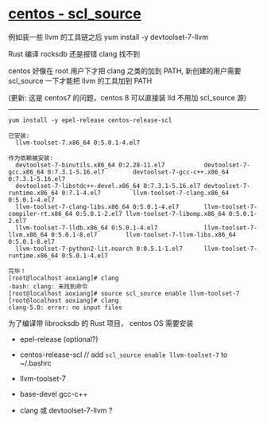 # [centos - scl_source](2021/12/centos_clang_scl_source.md)

例如装一些 llvm 的工具链之后 yum install -y devtoolset-7-llvm

Rust 编译 rocksdb 还是报错 clang 找不到

centos 好像在 root 用户下才把 clang 之类的加到 PATH, 新创建的用户需要 scl_source 一下才能把 llvm 的工具加到 PATH

(更新: 这是 centos7 的问题，centos 8 可以直接装 lld 不用加 scl_source 源)

---

```
yum install -y epel-release centos-release-scl
```

```
已安装:
  llvm-toolset-7.x86_64 0:5.0.1-4.el7

作为依赖被安装:
  devtoolset-7-binutils.x86_64 0:2.28-11.el7           devtoolset-7-gcc.x86_64 0:7.3.1-5.16.el7        devtoolset-7-gcc-c++.x86_64 0:7.3.1-5.16.el7 
  devtoolset-7-libstdc++-devel.x86_64 0:7.3.1-5.16.el7 devtoolset-7-runtime.x86_64 0:7.1-4.el7         llvm-toolset-7-clang.x86_64 0:5.0.1-4.el7    
  llvm-toolset-7-clang-libs.x86_64 0:5.0.1-4.el7       llvm-toolset-7-compiler-rt.x86_64 0:5.0.1-2.el7 llvm-toolset-7-libomp.x86_64 0:5.0.1-2.el7   
  llvm-toolset-7-lldb.x86_64 0:5.0.1-4.el7             llvm-toolset-7-llvm.x86_64 0:5.0.1-8.el7        llvm-toolset-7-llvm-libs.x86_64 0:5.0.1-8.el7
  llvm-toolset-7-python2-lit.noarch 0:0.5.1-1.el7      llvm-toolset-7-runtime.x86_64 0:5.0.1-4.el7    

完毕！
[root@localhost aoxiang]# clang
-bash: clang: 未找到命令
[root@localhost aoxiang]# source scl_source enable llvm-toolset-7
[root@localhost aoxiang]# clang
clang-5.0: error: no input files
```

为了编译带 librocksdb 的 Rust 项目， centos OS 需要安装
- epel-release (optional?)
- centos-release-scl // add `scl_source enable llvm-toolset-7` to ~/.bashrc
- llvm-toolset-7
- base-devel gcc-c++


- clang 或 devtoolset-7-llvm ?
